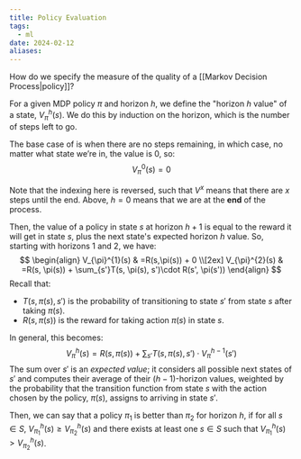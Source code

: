 ```yaml
---
title: Policy Evaluation
tags:
  - ml
date: 2024-02-12
aliases:
---
```

How do we specify the measure of the quality of a [[Markov Decision Process|policy]]? 

For a given MDP policy $\pi$ and horizon $h$, we define the "horizon $h$ value" of a state, $V_{\pi}^{h}(s)$. We do this by induction on the horizon, which is the number of steps left to go.

The base case of is when there are no steps remaining, in which case, no matter what state we’re in, the value is $0$, so:
$$
V_{\pi}^{0}(s)=0
$$

Note that the indexing here is reversed, such that $V^{x}$ means that there are $x$ steps until the end. Above, $h = 0$ means that we are at the **end** of the process.

Then, the value of a policy in state $s$ at horizon $h+1$ is equal to the reward it will get in state $s$, plus the next state's expected horizon $h$ value. So, starting with horizons $1$ and $2$, we have:
$$
\begin{align}
V_{\pi}^{1}(s) & =R(s,\pi(s)) + 0 \\[2ex]
V_{\pi}^{2}(s) & =R(s, \pi(s)) + \sum_{s'}T(s, \pi(s), s')\cdot R(s', \pi(s'))
\end{align}
$$
Recall that:
- $T(s, \pi(s), s')$ is the probability of transitioning to state $s'$ from state $s$ after taking $\pi(s)$.
- $R(s, \pi(s))$ is the reward for taking action $\pi(s)$ in state $s$. 

In general, this becomes:
$$
V_{\pi}^{h}(s)=R(s,\pi (s)) + \sum_{s'}T(s, \pi(s), s')\cdot V_{\pi}^{h-1}(s')
$$
The sum over $s'$ is an *expected value*; it considers all possible next states of $s'$ and computes their average of their $(h-1)$-horizon values, weighted by the probability that the transition function from state $s$ with the action chosen by the policy, $\pi(s)$, assigns to arriving in state $s'$.

Then, we can say that a policy $\pi_{1}$ is better than $\pi_{2}$ for horizon $h$, if for all $s \in S$, $V_{\pi_{1}}^{h}(s)\geq V_{\pi_{2}}^{h}(s)$ and there exists at least one $s \in S$ such that $V_{\pi_{1}}^{h}(s)>V_{\pi_{2}}^{h}(s)$.

